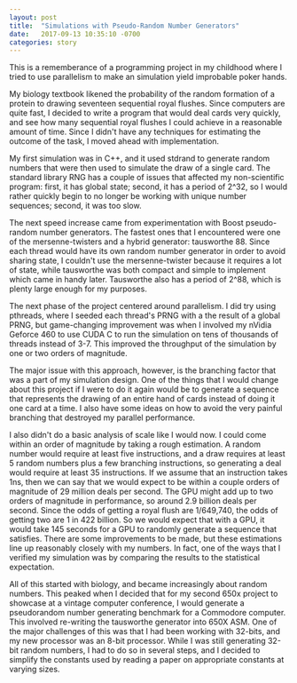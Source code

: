 ```yaml
---
layout: post
title:  "Simulations with Pseudo-Random Number Generators"
date:   2017-09-13 10:35:10 -0700
categories: story
---
```


This is a rememberance of a programming project in my childhood where I
tried to use parallelism to make an simulation yield improbable poker
hands.

My biology textbook likened the probability of the random formation of
a protein to drawing seventeen sequential royal flushes. Since computers
are quite fast, I decided to write a program that would deal cards very
quickly, and see how many sequential royal flushes I could achieve in
a reasonable amount of time. Since I didn't have any techniques for
estimating the outcome of the task, I moved ahead with implementation.

My first simulation was in C++, and it used stdrand to generate
random numbers that were then used to simulate the draw of a single
card. The standard library RNG has a couple of issues that affected my
non-scientific program: first, it has global state; second, it has a
period of 2^32, so I would rather quickly begin to no longer be working
with unique number sequences; second, it was too slow.

The next speed increase came from experimentation with Boost pseudo-random
number generators. The fastest ones that I encountered were one of the
mersenne-twisters and a hybrid generator: tausworthe 88. Since each
thread would have its own random number generator in order to avoid
sharing state, I couldn't use the mersenne-twister because it requires a
lot of state, while tausworthe was both compact and simple to implement
which came in handy later. Tausworthe also has a period of 2^88, which
is plenty large enough for my purposes.

The next phase of the project centered around parallelism. I did try
using pthreads, where I seeded each thread's PRNG with a the result of a
global PRNG, but game-changing improvement was when I involved my nVidia
Geforce 460 to use CUDA C to run the simulation on tens of thousands of
threads instead of 3-7. This improved the throughput of the simulation
by one or two orders of magnitude.

The major issue with this approach, however, is the branching factor
that was a part of my simulation design. One of the things that I would
change about this project if I were to do it again would be to generate a
sequence that represents the drawing of an entire hand of cards instead
of doing it one card at a time. I also have some ideas on how to avoid
the very painful branching that destroyed my parallel performance.

I also didn't do a basic analysis of scale like I would now. I could come
within an order of magnitude by taking a rough estimation. A random number
would require at least five instructions, and a draw requires at least
5 random numbers plus a few branching instructions, so generating a deal
would require at least 35 instructions. If we assume that an instruction
takes 1ns, then we can say that we would expect to be within a couple
orders of magnitude of 29 million deals per second. The GPU might add up
to two orders of magnitude in performance, so around 2.9 billion deals
per second. Since the odds of getting a royal flush are 1/649,740,
the odds of getting two are 1 in 422 billion. So we would expect that
with a GPU, it would take 145 seconds for a GPU to randomly generate
a sequence that satisfies. There are some improvements to be made, but
these estimations line up reasonably closely with my numbers. In fact,
one of the ways that I verified my simulation was by comparing the
results to the statistical expectation.

All of this started with biology, and became increasingly about random
numbers. This peaked when I decided that for my second 650x project
to showcase at a vintage computer conference, I would generate a
pseudorandom number generating benchmark for a Commodore computer. This
involved re-writing the tausworthe generator into 650X ASM. One of the
major challenges of this was that I had been working with 32-bits, and
my new processor was an 8-bit processor. While I was still generating
32-bit random numbers, I had to do so in several steps, and I decided to
simplify the constants used by reading a paper on appropriate constants
at varying sizes.
